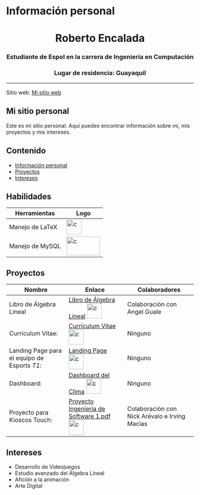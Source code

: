 <!--
**RobertoEncalada/RobertoEncalada** is a ✨ _special_ ✨ repository because its `README.md` (this file) appears on your GitHub profile.

Here are some ideas to get you started:

- 🔭 I’m currently working on ...
- 🌱 I’m currently learning ...
- 👯 I’m looking to collaborate on ...
- 🤔 I’m looking for help with ...
- 💬 Ask me about ...
- 📫 How to reach me: ...
- 😄 Pronouns: ...
- ⚡ Fun fact: ...
-->
# Información personal
<h1 align="center"> Roberto Encalada </h1>
<h3 align="center">
  Estudiante de Espol en la carrera de Ingeniería en Computación
</h3>
<h3 align="center">
Lugar de residencia: Guayaquil <hr>
</h3>

Sitio web: [Mi sitio web](https://robertoencalada.github.io/RobertoEncalada/)

## Mi sitio personal
Este es mi sitio personal. Aquí puedes encontrar información sobre mí, mis
proyectos y mis intereses.
## Contenido
* [Información personal](#información-personal)
* [Proyectos](#proyectos)
* [Intereses](#intereses)


## Habilidades

   | Herramientas | Logo |
   |--------------|------| 
   | Manejo de LaTeX | <img src="https://github.com/RobertoEncalada/RobertoEncalada/assets/90653375/40a53959-6a2b-4f6e-8cb2-905dc66c6e0e" alt="c" width="40" height="40"/> |
   | Manejo de MySQL | <img src="https://github.com/RobertoEncalada/RobertoEncalada/assets/90653375/8079272f-a963-4ebf-b9b0-635c8bed4070" alt="c" width="90" height="50"/> |

## Proyectos

 | Nombre | Enlace | Colaboradores |
 |--------|--------|---------------|
 | Libro de Álgebra Lineal | [Libro de Álgebra Lineal](https://github.com/AngelGuale/libroAL) <img src="https://github.com/RobertoEncalada/RobertoEncalada/assets/90653375/40a53959-6a2b-4f6e-8cb2-905dc66c6e0e" alt="c" width="40" height="40"/> | Colaboración con Angel Guale |
 | Currículum Vitae: | [Currículum Vitae](https://robertoencalada.github.io/Curriculum/) <img src="https://github.com/RobertoEncalada/RobertoEncalada/assets/90653375/6427043b-71ee-437a-aeed-7ce52532d0bc" alt="c" width="40" height="40"/> | Ninguno |
 | Landing Page para el equipo de Esports *T1*: | [Landing Page](https://robertoencalada.github.io/Landing/) <img src="https://github.com/RobertoEncalada/RobertoEncalada/assets/90653375/6427043b-71ee-437a-aeed-7ce52532d0bc" alt="c" width="40" height="40"/> | Ninguno |
 | Dashboard: | [Dashboard del Clima](https://robertoencalada.github.io/Dashboard/) <img src="https://github.com/RobertoEncalada/RobertoEncalada/assets/90653375/6427043b-71ee-437a-aeed-7ce52532d0bc" alt="c" width="40" height="40"/> | Ninguno |
 | Proyecto para Kioscos Touch: | [Proyecto Ingeniería de Software 1.pdf](https://github.com/RobertoEncalada/RobertoEncalada/files/13480790/Proyecto.Ingenieria.de.Software.1.pdf) <img src="https://github.com/RobertoEncalada/RobertoEncalada/assets/90653375/40a53959-6a2b-4f6e-8cb2-905dc66c6e0e" alt="c" width="40" height="40"/> | Colaboración con Nick Arévalo e Irving Macías |
 
## Intereses
* Desarrollo de Videojuegos
* Estudio avanzado del Álgebra Lineal
* Afición a la animación
* Arte Digital
